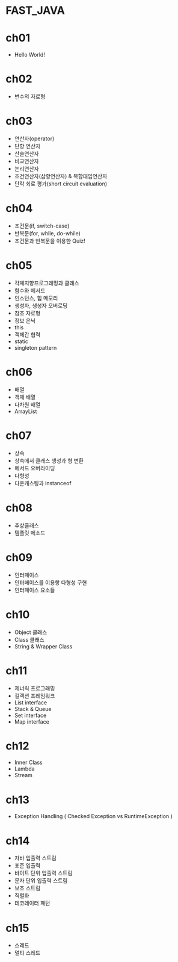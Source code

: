 # FAST_JAVA
# ch01
 - Hello World!
# ch02
 - 변수의 자료형
# ch03
 - 연산자(operator)
 - 단항 연산자
 - 산술연산자
 - 비교연산자
 - 논리연산자
 - 조건연산자(삼항연산자) & 복합대입연산자
 - 단락 회로 평가(short circuit evaluation)
# ch04
 - 조건문(if, switch-case)
 - 반복문(for, while, do-while)
 - 조건문과 반복문을 이용한 Quiz!
# ch05
 - 갹체지향프로그래밍과 클래스
 - 함수와 메서드
 - 인스턴스, 힙 메모리
 - 생성자, 생성자 오버로딩
 - 참조 자료형
 - 정보 은닉
 - this
 - 객체간 협력
 - static 
 - singleton pattern
# ch06
 - 배열
 - 객체 배열
 - 다차원 배열
 - ArrayList
# ch07
 - 상속
 - 상속에서 클래스 생성과 형 변환
 - 메서드 오버라이딩
 - 다형성
 - 다운캐스팅과 instanceof
# ch08
 - 추상클래스
 - 템플릿 메소드
# ch09
 - 인터페이스
 - 인터페이스를 이용항 다형성 구현
 - 인터페이스 요소들
# ch10
 - Object 클래스
 - Class 클래스
 - String & Wrapper Class
# ch11
 - 제너릭 프로그래밍
 - 컬렉션 프레임워크
 - List interface
 - Stack & Queue
 - Set interface
 - Map interface
# ch12
 - Inner Class
 - Lambda
 - Stream
# ch13
 - Exception Handling ( Checked Exception vs RuntimeException )
# ch14
 - 자바 입출력 스트림
 - 표준 입출력
 - 바이트 단위 입출력 스트림
 - 문자 단위 입출력 스트림
 - 보조 스트림
 - 직렬화
 - 데코레이터 패턴
# ch15
 - 스레드
 - 멀티 스레드
